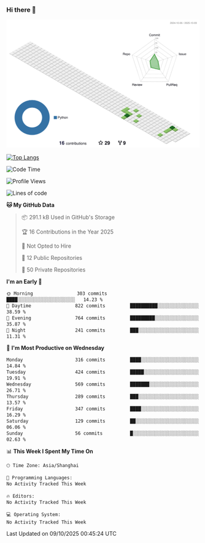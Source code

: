### Hi there 👋

![](./profile-3d-contrib/profile-green-animate.svg)

 

[![Top Langs](https://github-readme-stats.vercel.app/api/top-langs/?username=fly2tomato)](https://github.com/anuraghazra/github-readme-stats)


 

<!--START_SECTION:waka-->
![Code Time](http://img.shields.io/badge/Code%20Time-5%20hrs%2042%20mins-blue)

![Profile Views](http://img.shields.io/badge/Profile%20Views-0-blue)

![Lines of code](https://img.shields.io/badge/From%20Hello%20World%20I%27ve%20Written-529.7%20thousand%20lines%20of%20code-blue)

**🐱 My GitHub Data** 

> 📦 291.1 kB Used in GitHub's Storage 
 > 
> 🏆 16 Contributions in the Year 2025
 > 
> 🚫 Not Opted to Hire
 > 
> 📜 12 Public Repositories 
 > 
> 🔑 50 Private Repositories 
 > 
**I'm an Early 🐤** 

```text
🌞 Morning                303 commits         ████░░░░░░░░░░░░░░░░░░░░░   14.23 % 
🌆 Daytime                822 commits         ██████████░░░░░░░░░░░░░░░   38.59 % 
🌃 Evening                764 commits         █████████░░░░░░░░░░░░░░░░   35.87 % 
🌙 Night                  241 commits         ███░░░░░░░░░░░░░░░░░░░░░░   11.31 % 
```
📅 **I'm Most Productive on Wednesday** 

```text
Monday                   316 commits         ████░░░░░░░░░░░░░░░░░░░░░   14.84 % 
Tuesday                  424 commits         █████░░░░░░░░░░░░░░░░░░░░   19.91 % 
Wednesday                569 commits         ███████░░░░░░░░░░░░░░░░░░   26.71 % 
Thursday                 289 commits         ███░░░░░░░░░░░░░░░░░░░░░░   13.57 % 
Friday                   347 commits         ████░░░░░░░░░░░░░░░░░░░░░   16.29 % 
Saturday                 129 commits         ██░░░░░░░░░░░░░░░░░░░░░░░   06.06 % 
Sunday                   56 commits          █░░░░░░░░░░░░░░░░░░░░░░░░   02.63 % 
```


📊 **This Week I Spent My Time On** 

```text
🕑︎ Time Zone: Asia/Shanghai

💬 Programming Languages: 
No Activity Tracked This Week

🔥 Editors: 
No Activity Tracked This Week

💻 Operating System: 
No Activity Tracked This Week
```


 Last Updated on 09/10/2025 00:45:24 UTC
<!--END_SECTION:waka-->
